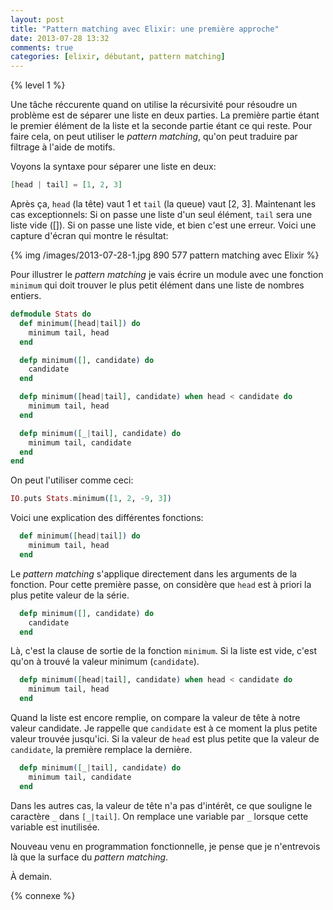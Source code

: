 ```yaml
---
layout: post
title: "Pattern matching avec Elixir: une première approche"
date: 2013-07-28 13:32
comments: true
categories: [elixir, débutant, pattern matching]
---
```


{% level 1 %}

Une tâche réccurente quand on utilise la récursivité pour résoudre un problème
est de séparer une liste en deux parties. La première partie étant le premier
élément de la liste et la seconde partie étant ce qui reste. Pour faire cela,
on peut utiliser le *pattern matching*, qu'on peut traduire par filtrage à
l'aide de motifs.

<!-- more -->

Voyons la syntaxe pour séparer une liste en deux:

``` elixir
[head | tail] = [1, 2, 3]
```

Après ça, `head` (la tête) vaut 1 et `tail` (la queue) vaut [2, 3].
Maintenant les cas exceptionnels: Si on passe une liste d'un seul élément,
`tail` sera une liste vide ([]). Si on passe une liste vide, et bien c'est
une erreur. Voici une capture d'écran qui montre le résultat:

{% img /images/2013-07-28-1.jpg 890 577 pattern matching avec Elixir %}

Pour illustrer le *pattern matching* je vais écrire un module avec une fonction
`minimum` qui doit trouver le plus petit élément dans une liste de nombres
entiers.


``` elixir
defmodule Stats do
  def minimum([head|tail]) do
    minimum tail, head
  end

  defp minimum([], candidate) do
    candidate
  end

  defp minimum([head|tail], candidate) when head < candidate do
    minimum tail, head
  end

  defp minimum([_|tail], candidate) do
    minimum tail, candidate
  end
end
```

On peut l'utiliser comme ceci:

``` elixir
IO.puts Stats.minimum([1, 2, -9, 3])
```

Voici une explication des différentes fonctions:

``` elixir
  def minimum([head|tail]) do
    minimum tail, head
  end
```

Le *pattern matching* s'applique directement dans les arguments de la
fonction. Pour cette première passe, on considère que `head` est à priori
la plus petite valeur de la série.

``` elixir
  defp minimum([], candidate) do
    candidate
  end
```

Là, c'est la clause de sortie de la fonction `minimum`. Si la liste est
vide, c'est qu'on à trouvé la valeur minimum (`candidate`).

``` elixir
  defp minimum([head|tail], candidate) when head < candidate do
    minimum tail, head
  end
```

Quand la liste est encore remplie, on compare la valeur de tête à notre
valeur candidate. Je rappelle que `candidate` est à ce moment la plus petite
valeur trouvée jusqu'ici. Si la valeur de `head` est plus petite que
la valeur de `candidate`, la première remplace la dernière.

``` elixir
  defp minimum([_|tail], candidate) do
    minimum tail, candidate
  end
```

Dans les autres cas, la valeur de tête n'a pas d'intérêt, ce que souligne
le caractère `_` dans `[_|tail]`. On remplace une variable par `_`
lorsque cette variable est inutilisée.

Nouveau venu en programmation fonctionnelle, je pense que je n'entrevois là
que la surface du *pattern matching*.

À demain.

{% connexe %}
